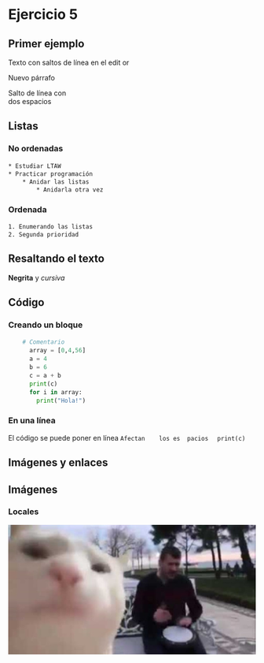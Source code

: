 # Ejercicio 5

## Primer ejemplo
Texto con saltos de línea
en el 
edit
or

Nuevo párrafo

Salto de línea con  
dos espacios

## Listas
### No ordenadas
    * Estudiar LTAW
    * Practicar programación
        * Anidar las listas
            * Anidarla otra vez
### Ordenada
    1. Enumerando las listas
    2. Segunda prioridad

## Resaltando el texto
**Negrita** y *cursiva*

## Código
### Creando un bloque

```python
    # Comentario 
      array = [0,4,56]
      a = 4
      b = 6
      c = a + b
      print(c)
      for i in array:
        print("Hola!")
 ```
   

### En una línea
El código se puede poner en línea `Afectan    los es  pacios  ` `print(c)`

## Imágenes y enlaces
## Imágenes
 ### Locales
![](Ejercicio2-img2.jpg)